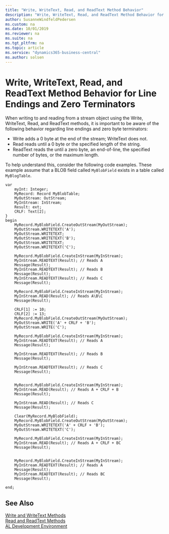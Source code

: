 ```yaml
---
title: "Write, WriteText, Read, and ReadText Method Behavior"
description: "Write, WriteText, Read, and ReadText Method Behavior for Line Endings and Zero Terminators."
author: SusanneWindfeldPedersen
ms.custom: na
ms.date: 10/01/2019
ms.reviewer: na
ms.suite: na
ms.tgt_pltfrm: na
ms.topic: article
ms.service: "dynamics365-business-central"
ms.author: solsen
---
```


# Write, WriteText, Read, and ReadText Method Behavior for Line Endings and Zero Terminators 

When writing to and reading from a stream object using the Write, WriteText, Read, and ReadText methods, it is important to be aware of the following behavior regarding line endings and zero byte terminators:

- Write adds a 0 byte at the end of the stream; WriteText does not.
- Read reads until a 0 byte or the specified length  of the string.
- ReadText reads the until a zero byte, an end-of-line, the specified number of bytes, or the maximum length.  

To help understand this, consider the following code examples. These example assume that a BLOB field called `MyBlobField` exists in a table called `MyBlogTable`.

```
var
    myInt: Integer;
    MyRecord: Record MyBlobTable;
    MyOutStream: OutStream;
    MyInStream: InStream;
    Result: ext;
    CRLF: Text[2];
}
begin
    MyRecord.MyBlobField.CreateOutStream(MyOutStream);
    MyOutStream.WRITETEXT('A');
    MyOutStream.WRITETEXT;
    MyOutStream.WRITETEXT('B');
    MyOutStream.WRITETEXT;
    MyOutStream.WRITETEXT('C');

    MyRecord.MyBlobField.CreateInStream(MyInStream);
    MyInStream.READTEXT(Result); // Reads A
    Message(Result);
    MyInStream.READTEXT(Result); // Reads B
    Message(Result);
    MyInStream.READTEXT(Result); // Reads C
    Message(Result);

    MyRecord.MyBlobField.CreateInStream(MyInStream);
    MyInStream.READ(Result); // Reads A\B\C
    Message(Result);

    CRLF[1] := 10;
    CRLF[2] := 13;
    MyRecord.MyBlobField.CreateOutStream(MyOutStream);
    MyOutStream.WRITE('A' + CRLF + 'B');
    MyOutStream.WRITE('C');

    MyRecord.MyBlobField.CreateInStream(MyInStream);
    MyInStream.READTEXT(Result); // Reads A
    Message(Result);

    MyInStream.READTEXT(Result); // Reads B
    Message(Result);

    MyInStream.READTEXT(Result); // Reads C
    Message(Result);


    MyRecord.MyBlobField.CreateInStream(MyInStream);
    MyInStream.READ(Result); // Reads A + CRLF + B
    Message(Result);

    MyInStream.READ(Result); // Reads C
    Message(Result);

    Clear(MyRecord.MyBlobField);
    MyRecord.MyBlobField.CreateOutStream(MyOutStream);
    MyOutStream.WRITETEXT('A' + CRLF + 'B');
    MyOutStream.WRITETEXT('C');

    MyRecord.MyBlobField.CreateInStream(MyInStream);
    MyInStream.READ(Result); // Reads A + CRLF + BC
    Message(Result);


    MyRecord.MyBlobField.CreateInStream(MyInStream);
    MyInStream.READTEXT(Result); // Reads A
    Message(Result);
    MyInStream.READTEXT(Result); // Reads BC
    Message(Result);

end;

```
<!--
```
table 50100 MyBlobTable
{
    DataClassification = ToBeClassified;

    fields
    {
        field(1; MyField; Integer)
        {
            DataClassification = ToBeClassified;

        }
        field(2; MyBlobField; Blob)
        {
            DataClassification = ToBeClassified;
        }
    }

    keys
    {
        key(PK; MyField)
        {
            Clustered = true;
        }
    }

}

codeunit 50111 MyCodeunit
{
    trigger OnRun()
    begin
        MyRecord.MyBlobField.CreateOutStream(MyOutStream);
        MyOutStream.WRITETEXT('A');
        MyOutStream.WRITETEXT;
        MyOutStream.WRITETEXT('B');
        MyOutStream.WRITETEXT;
        MyOutStream.WRITETEXT('C');

        MyRecord.MyBlobField.CreateInStream(MyInStream);
        MyInStream.READTEXT(Result); // Reads A
        Message(Result);
        MyInStream.READTEXT(Result); // Reads B
        Message(Result);
        MyInStream.READTEXT(Result); // Reads C
        Message(Result);

        MyRecord.MyBlobField.CreateInStream(MyInStream);
        MyInStream.READ(Result); // Reads A\B\C
        Message(Result);

        CRLF[1] := 10;
        CRLF[2] := 13;
        MyRecord.MyBlobField.CreateOutStream(MyOutStream);
        MyOutStream.WRITE('A' + CRLF + 'B');
        MyOutStream.WRITE('C');

        MyRecord.MyBlobField.CreateInStream(MyInStream);
        MyInStream.READTEXT(Result); // Reads A
        Message(Result);

        MyInStream.READTEXT(Result); // Reads B
        Message(Result);

        MyInStream.READTEXT(Result); // Reads C
        Message(Result);


        MyRecord.MyBlobField.CreateInStream(MyInStream);
        MyInStream.READ(Result); // Reads A + CRLF + B
        Message(Result);

        MyInStream.READ(Result); // Reads C
        Message(Result);

        Clear(MyRecord.MyBlobField);
        MyRecord.MyBlobField.CreateOutStream(MyOutStream);
        MyOutStream.WRITETEXT('A' + CRLF + 'B');
        MyOutStream.WRITETEXT('C');

        MyRecord.MyBlobField.CreateInStream(MyInStream);
        MyInStream.READ(Result); // Reads A + CRLF + BC
        Message(Result);


        MyRecord.MyBlobField.CreateInStream(MyInStream);
        MyInStream.READTEXT(Result); // Reads A
        Message(Result);

        MyInStream.READTEXT(Result); // Reads BC
        Message(Result);



    end;

    var
        myInt: Integer;
        MyRecord: Record MyBlobTable;
        MyOutStream: OutStream;
        MyInstream: InStream;
        Result: ext;T
        CRLF: Text[2];
}

```
-->
## See Also
[Write and WriteText Methods](methods-auto/outstream/outstream-data-type.md)  
[Read and ReadText Methods](methods-auto/instream/instream-data-type.md)  
[AL Development Environment](devenv-reference-overview.md)    
